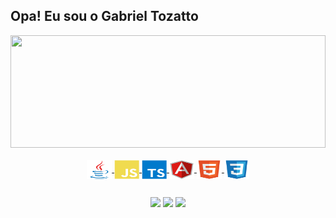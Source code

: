 ## Opa! Eu sou o Gabriel Tozatto
 <div>
  <a href="https://github.com/gabrieltozatto21">
  <img height="180em" width="100%" src="https://github-readme-stats.vercel.app/api/top-langs/?username=gabrieltozatto21&layout=compact&langs_count=7&theme=dark"/>
</div>
<div align="center" style="display: inline_block"><br>
  <img align="center" alt="Gabriel-java" height="30" width="40" src="https://raw.githubusercontent.com/devicons/devicon/master/icons/java/java-original.svg">
  <img align="center" alt="Gabriel-Js" height="30" width="40" src="https://raw.githubusercontent.com/devicons/devicon/master/icons/javascript/javascript-plain.svg">
  <img align="center" alt="Gabriel-Ts" height="30" width="40" src="https://raw.githubusercontent.com/devicons/devicon/master/icons/typescript/typescript-plain.svg">
  <img align="center" alt="Rafa-angularJS" height="30" width="40" src="https://github.com/devicons/devicon/blob/master/icons/angularjs/angularjs-original.svg">
  <img align="center" alt="Gabriel-HTML" height="30" width="40" src="https://raw.githubusercontent.com/devicons/devicon/master/icons/html5/html5-original.svg">
  <img align="center" alt="Gabriel-CSS" height="30" width="40" src="https://raw.githubusercontent.com/devicons/devicon/master/icons/css3/css3-original.svg">
</div>
  
  ##
 
<div align="center"> 
  <a href="https://www.linkedin.com/in/gabriel-tozatto-866912186/" target="_blank"><img src="https://img.shields.io/badge/-LinkedIn-%230077B5?style=for-the-badge&logo=linkedin&logoColor=white"></a> 
   <a href = "mailto:gabriel.tozatto@hotmail.com"><img src="https://img.shields.io/badge/Microsoft_Outlook-0078D4?style=for-the-badge&logo=microsoft-outlook&logoColor=white" target="_blank"></a>
  <a href="https://www.instagram.com/bieltozatto/" target="_blank"><img src="https://img.shields.io/badge/-Instagram-%23E4405F?style=for-the-badge&logo=instagram&logoColor=white"></a> 
 
  
 
</div>
